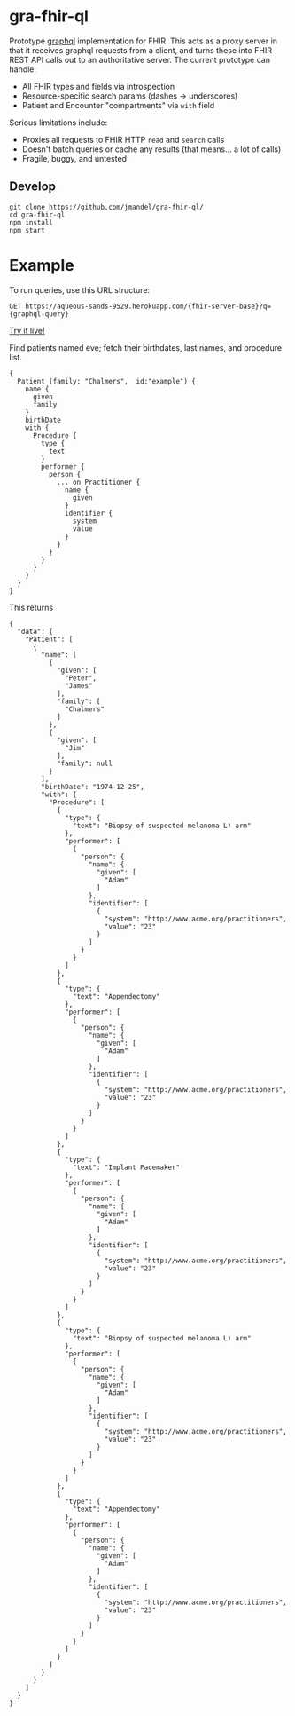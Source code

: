 # gra-fhir-ql
Prototype [graphql](http://facebook.github.io/react/blog/2015/05/01/graphql-introduction.html) implementation for FHIR. This acts as a proxy server in that it receives graphql requests from a client, and turns these into FHIR REST API calls out to an authoritative server. The current prototype can handle:

 * All FHIR types and fields via introspection
 * Resource-specific search params (dashes -> underscores)
 * Patient and Encounter "compartments" via `with` field

Serious limitations include:

 * Proxies all requests to FHIR HTTP `read` and `search` calls
 * Doesn't batch queries or cache any results (that means... a lot of calls)
 * Fragile, buggy, and untested

## Develop

    git clone https://github.com/jmandel/gra-fhir-ql/
    cd gra-fhir-ql
    npm install
    npm start



 

# Example

To run queries, use this URL structure: 

    GET https://aqueous-sands-9529.herokuapp.com/{fhir-server-base}?q={graphql-query}

[Try it live!](https://aqueous-sands-9529.herokuapp.com/http%3A%2F%2Ffhir-dev.healthintersections.com.au%2Fopen%2F?q=%7B%20Patient%20(family%3A%20%22Chalmers%22,%20id:%22example%22)%20%7B%20name%20%7B%20given%20family%20%7D%20birthDate%20with%20%7B%20Procedure%20%7B%20type%20%7B%20text%20%7D%20performer%20%7B%20person%20%7B%20...%20on%20Practitioner%20%7B%20name%20%7B%20given%20%7D%20identifier%20%7B%20system%20value%20%7D%20%7D%20%7D%20%7D%20%7D%20%7D%20%7D%20%7D)
    
Find patients named eve; fetch their birthdates, last names, and procedure list.
```
{ 
  Patient (family: "Chalmers",  id:"example") { 
    name { 
      given
      family
    } 
    birthDate
    with {
      Procedure {
        type {
          text
        }
        performer {
          person {
            ... on Practitioner {
              name {
                given
              }
              identifier {
                system
                value
              }
            }
          }
        } 
      }
    }
  }
} 
```

This returns

```
{
  "data": {
    "Patient": [
      {
        "name": [
          {
            "given": [
              "Peter",
              "James"
            ],
            "family": [
              "Chalmers"
            ]
          },
          {
            "given": [
              "Jim"
            ],
            "family": null
          }
        ],
        "birthDate": "1974-12-25",
        "with": {
          "Procedure": [
            {
              "type": {
                "text": "Biopsy of suspected melanoma L) arm"
              },
              "performer": [
                {
                  "person": {
                    "name": {
                      "given": [
                        "Adam"
                      ]
                    },
                    "identifier": [
                      {
                        "system": "http://www.acme.org/practitioners",
                        "value": "23"
                      }
                    ]
                  }
                }
              ]
            },
            {
              "type": {
                "text": "Appendectomy"
              },
              "performer": [
                {
                  "person": {
                    "name": {
                      "given": [
                        "Adam"
                      ]
                    },
                    "identifier": [
                      {
                        "system": "http://www.acme.org/practitioners",
                        "value": "23"
                      }
                    ]
                  }
                }
              ]
            },
            {
              "type": {
                "text": "Implant Pacemaker"
              },
              "performer": [
                {
                  "person": {
                    "name": {
                      "given": [
                        "Adam"
                      ]
                    },
                    "identifier": [
                      {
                        "system": "http://www.acme.org/practitioners",
                        "value": "23"
                      }
                    ]
                  }
                }
              ]
            },
            {
              "type": {
                "text": "Biopsy of suspected melanoma L) arm"
              },
              "performer": [
                {
                  "person": {
                    "name": {
                      "given": [
                        "Adam"
                      ]
                    },
                    "identifier": [
                      {
                        "system": "http://www.acme.org/practitioners",
                        "value": "23"
                      }
                    ]
                  }
                }
              ]
            },
            {
              "type": {
                "text": "Appendectomy"
              },
              "performer": [
                {
                  "person": {
                    "name": {
                      "given": [
                        "Adam"
                      ]
                    },
                    "identifier": [
                      {
                        "system": "http://www.acme.org/practitioners",
                        "value": "23"
                      }
                    ]
                  }
                }
              ]
            }
          ]
        }
      }
    ]
  }
}
```
